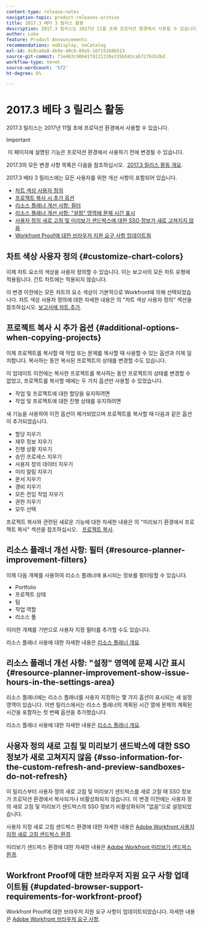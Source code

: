 ```yaml
---
content-type: release-notes
navigation-topic: product-releases-archive
title: 2017.3 베타 3 릴리스 활동
description: 2017.3 릴리스는 2017년 11월 초에 프로덕션 환경에서 사용할 수 있습니다.
author: Luke
feature: Product Announcements
recommendations: noDisplay, noCatalog
exl-id: dc0cada8-4b9e-40cb-89a5-16f15268b513
source-git-commit: f1e463c90641f9221228e335b583cab72762b3bd
workflow-type: tm+mt
source-wordcount: '572'
ht-degree: 6%

---
```


# 2017.3 베타 3 릴리스 활동

2017.3 릴리스는 2017년 11월 초에 프로덕션 환경에서 사용할 수 있습니다.

>[!IMPORTANT]
>
> 이 페이지에 설명된 기능은 프로덕션 환경에서 사용하기 전에 변경될 수 있습니다.

2017.3의 모든 변경 사항 목록은 다음을 참조하십시오.  [2017.3 릴리스 활동 개요](../../../../product-announcements/product-releases/quarterly-release-archive/2017.3-release-activity/2017-3-release-activity-overview.md).

2017.3 베타 3 릴리스에는 모든 사용자를 위한 개선 사항이 포함되어 있습니다.

* [차트 색상 사용자 정의](#customize-chart-colors)
* [프로젝트 복사 시 추가 옵션](#additional-options-when-copying-projects)
* [리소스 플래너 개선 사항: 필터](#resource-planner-improvement-filters)
* [리소스 플래너 개선 사항: &quot;설정&quot; 영역에 문제 시간 표시](#resource-planner-improvement-show-issue-hours-in-the-settings-area)
* [사용자 정의 새로 고침 및 미리보기 샌드박스에 대한 SSO 정보가 새로 고쳐지지 않음](#sso-information-for-the-custom-refresh-and-preview-sandboxes-do-not-refresh)
* [Workfront Proof에 대한 브라우저 지원 요구 사항 업데이트됨](#updated-browser-support-requirements-for-workfront-proof)

## 차트 색상 사용자 정의 {#customize-chart-colors}

이제 차트 요소의 색상을 사용자 정의할 수 있습니다. 이는 보고서의 모든 차트 유형에 적용됩니다. 간트 차트에는 적용되지 않습니다.

이 변경 이전에는 모든 차트의 요소 색상이 기본적으로 Workfront에 의해 선택되었습니다. 차트 색상 사용자 정의에 대한 자세한 내용은 의 &quot;차트 색상 사용자 정의&quot; 섹션을 참조하십시오. [보고서에 차트 추가](../../../../reports-and-dashboards/reports/creating-and-managing-reports/add-chart-report.md).

## 프로젝트 복사 시 추가 옵션 {#additional-options-when-copying-projects}

이제 프로젝트를 복사할 때 작업 또는 문제를 복사할 때 사용할 수 있는 옵션과 이제 일치합니다. 복사하는 동안 복사된 프로젝트의 상태를 변경할 수도 있습니다.

이 업데이트 이전에는 복사한 프로젝트를 복사하는 동안 프로젝트의 상태를 변경할 수 없었고, 프로젝트를 복사할 때에는 두 가지 옵션만 사용할 수 있었습니다.

* 작업 및 프로젝트에 대한 할당을 유지하려면
* 작업 및 프로젝트에 대한 진행 상태를 유지하려면

새 기능을 사용하여 이전 옵션이 제거되었으며 프로젝트를 복사할 때 다음과 같은 옵션이 추가되었습니다.

* 할당 지우기
* 재무 정보 지우기
* 진행 상황 지우기
* 승인 프로세스 지우기
* 사용자 정의 데이터 지우기
* 미리 알림 지우기
* 문서 지우기
* 경비 지우기
* 모든 전임 작업 지우기
* 권한 지우기
* 모두 선택

프로젝트 복사와 관련된 새로운 기능에 대한 자세한 내용은 의 &quot;미리보기 환경에서 프로젝트 복사&quot; 섹션을 참조하십시오.   [프로젝트 복사](../../../../manage-work/projects/manage-projects/copy-project.md).

## 리소스 플래너 개선 사항: 필터 {#resource-planner-improvement-filters}

이제 다음 개체를 사용하여 리소스 플래너에 표시되는 정보를 필터링할 수 있습니다.

* Portfolio
* 프로젝트 상태
* 팀
* 작업 역할
* 리소스 풀

이러한 개체를 기반으로 사용자 지정 필터를 추가할 수도 있습니다.

리소스 플래너 사용에 대한 자세한 내용은 [리소스 플래너 개요](../../../../resource-mgmt/resource-planning/get-started-resource-planner.md). 

## 리소스 플래너 개선 사항: &quot;설정&quot; 영역에 문제 시간 표시 {#resource-planner-improvement-show-issue-hours-in-the-settings-area}

리소스 플래너에는 리소스 플래너를 사용자 지정하는 몇 가지 옵션이 표시되는 새 설정 영역이 있습니다. 이번 릴리스에서는 리소스 플래너의 계획된 시간 열에 문제의 계획된 시간을 포함하는 첫 번째 옵션을 추가했습니다.

리소스 플래너 사용에 대한 자세한 내용은 [리소스 플래너 개요](../../../../resource-mgmt/resource-planning/get-started-resource-planner.md).

## 사용자 정의 새로 고침 및 미리보기 샌드박스에 대한 SSO 정보가 새로 고쳐지지 않음 {#sso-information-for-the-custom-refresh-and-preview-sandboxes-do-not-refresh}

이 릴리스부터 사용자 정의 새로 고침 및 미리보기 샌드박스를 새로 고칠 때 SSO 정보가 프로덕션 환경에서 복사되거나 비활성화되지 않습니다. 이 변경 이전에는 사용자 정의 새로 고침 및 미리보기 샌드박스의 SSO 정보가 비활성화되어 &quot;없음&quot;으로 설정되었습니다.

사용자 지정 새로 고침 샌드박스 환경에 대한 자세한 내용은 [Adobe Workfront 사용자 지정 새로 고침 샌드박스 환경](../../../../administration-and-setup/set-up-workfront/workfront-testing-environments/wf-custom-refresh-sandbox-environment.md).

미리보기 샌드박스 환경에 대한 자세한 내용은 [Adobe Workfront 미리보기 샌드박스 환경](../../../../administration-and-setup/set-up-workfront/workfront-testing-environments/wf-preview-sandbox-environment.md).

## Workfront Proof에 대한 브라우저 지원 요구 사항 업데이트됨 {#updated-browser-support-requirements-for-workfront-proof}

Workfront Proof에 대한 브라우저 지원 요구 사항이 업데이트되었습니다. 자세한 내용은 [Adobe Workfront 브라우저 요구 사항](../../../../workfront-basics/workfront-browser-requirements.md).
